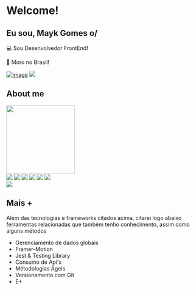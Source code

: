 # Welcome!

## Eu sou, Mayk Gomes o/

:computer:  Sou Desenvolvedor FrontEnd!

:house_with_garden:  Moro no Brasil!


<a href='https://portfolio-delta-three-11.vercel.app/'>![image](https://user-images.githubusercontent.com/77819811/184817460-5b68ffe3-27da-4b23-860b-9f5a79f910f9.png)<a/>
<a href="https://www.linkedin.com/in/mayk-gomes-11b86222b/"><img src="https://img.shields.io/badge/LinkedIn-0077B5?style=for-the-badge&logo=linkedin&logoColor=white"/><a/>

 
## About me


<img height="180em" src="https://github-readme-stats.vercel.app/api/top-langs/?username=MaykGomes92&layout=compact&langs_count=16&theme=dracula"/>



<div style={display:'flex'}>
<img src='https://img.shields.io/badge/JavaScript-F7DF1E?style=for-the-badge&logo=javascript&logoColor=black' />
<img src='https://img.shields.io/badge/React-20232A?style=for-the-badge&logo=react&logoColor=61DAFB' />
<img src='https://img.shields.io/badge/HTML5-E34F26?style=for-the-badge&logo=html5&logoColor=white' />
<img src='https://img.shields.io/badge/CSS3-1572B6?style=for-the-badge&logo=css3&logoColor=white' />
<img src='https://img.shields.io/badge/TypeScript-000000?style=for-the-badge&logo=typescript&logoColor=white' />
<img src='https://img.shields.io/badge/Node.js-43853D?style=for-the-badge&logo=node.js&logoColor=white' />
</div>

<img src='https://img.shields.io/badge/Scss-CC6699?style=for-the-badge&logo=sass&logoColor=white' />

## Mais +
 
 Além das tecnologias e frameworks citados acima, citarei logo abaixo ferramentas relacionadas que também tenho conhecimento, assim como alguns métodos
  
 * Gerenciamento de dados globais
 * Framer-Motion
 * Jest & Testing Library
 * Consumo de Api's
 * Métodologias Ágeis
 * Versionamento com Git
 * E+

